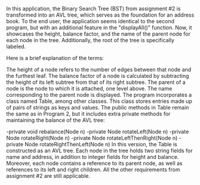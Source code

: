 In this application, the Binary Search Tree (BST) from assignment #2 is transformed into an AVL tree, which serves as the foundation for an address book. To the end user, the application seems identical to the second program, but with an additional feature in the "displayAll()" function. Now, it showcases the height, balance factor, and the name of the parent node for each node in the tree. Additionally, the root of the tree is specifically labeled.

Here is a brief explanation of the terms:

The height of a node refers to the number of edges between that node and the furthest leaf.
The balance factor of a node is calculated by subtracting the height of its left subtree from that of its right subtree.
The parent of a node is the node to which it is attached, one level above. The name corresponding to the parent node is displayed.
The program incorporates a class named Table, among other classes. This class stores entries made up of pairs of strings as keys and values. The public methods in Table remain the same as in Program 2, but it includes extra private methods for maintaining the balance of the AVL tree:

-private void rebalance(Node n)
-private Node rotateLeft(Node n)
-private Node rotateRight(Node n)
-private Node rotateLeftThenRight(Node n)
-private Node rotateRightThenLeft(Node n)
In this version, the Table is constructed as an AVL tree. Each node in the tree holds two string fields for name and address, in addition to integer fields for height and balance. Moreover, each node contains a reference to its parent node, as well as references to its left and right children. All the other requirements from assignment #2 are still applicable.
